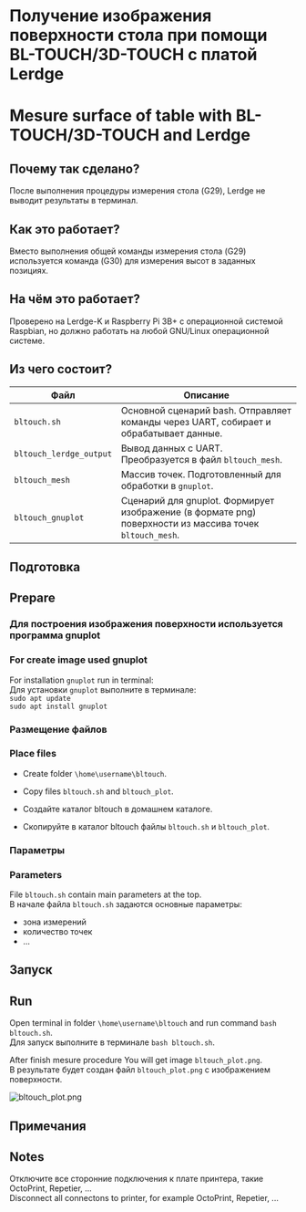 # Получение изображения поверхности стола при помощи BL-TOUCH/3D-TOUCH с платой Lerdge
# Mesure surface of table with BL-TOUCH/3D-TOUCH and Lerdge

## Почему так сделано?
После выполнения процедуры измерения стола (G29), Lerdge не выводит результаты в терминал.

## Как это работает?
Вместо выполнения общей команды измерения стола (G29) используется команда (G30) для измерения высот в заданных позициях.

## На чём это работает?
Проверено на Lerdge-K и Raspberry Pi 3B+ с операционной системой Raspbian, но должно работать на любой GNU/Linux операционной системе.

## Из чего состоит?
| Файл | Описание |
| ---- | -------- |
| `bltouch.sh` | Основной сценарий bash. Отправляет команды через UART, собирает и обрабатывает данные.|
| `bltouch_lerdge_output` | Вывод данных с UART. Преобразуется в файл `bltouch_mesh`. |
| `bltouch_mesh` | Массив точек. Подготовленный для обработки в `gnuplot`. |
| `bltouch_gnuplot` | Сценарий для gnuplot. Формирует изображение (в формате png) поверхности из массива точек `bltouch_mesh`. |

## Подготовка
## Prepare

### Для построения изображения поверхности используется программа gnuplot
### For create image used gnuplot

For installation `gnuplot` run in terminal:  
Для установки `gnuplot` выполните в терминале:  
`sudo apt update`  
`sudo apt install gnuplot`

### Размещение файлов
### Place files
- Create folder `\home\username\bltouch`.   
- Copy files `bltouch.sh` and `bltouch_plot`.   

- Создайте каталог bltouch в домашнем каталоге.   
- Скопируйте в каталог bltouch файлы `bltouch.sh` и `bltouch_plot`.

### Параметры
### Parameters
File `bltouch.sh` contain main parameters at the top.   
В начале файла `bltouch.sh` задаются основные параметры:
- зона измерений
- количество точек
- ...

## Запуск
## Run
Open terminal in folder `\home\username\bltouch` and run command `bash bltouch.sh`.  
Для запуск выполните в терминале `bash bltouch.sh`.

After finish mesure procedure You will get image `bltouch_plot.png`.  
В результате будет создан файл `bltouch_plot.png` с изображением поверхности.  

![bltouch_plot.png](https://github.com/demonlibra/uni/blob/master/bltouch/bltouch_plot.png)

## Примечания 
## Notes
Отключите все сторонние подключения к плате принтера, такие OctoPrint, Repetier, ...  
Disconnect all connectons to printer, for example OctoPrint, Repetier, ...  